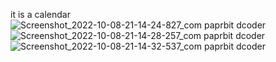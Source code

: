 it is a calendar ![Screenshot_2022-10-08-21-14-24-827_com paprbit dcoder](https://user-images.githubusercontent.com/87802245/194716063-426e0662-6bac-40ff-a95e-51d92c369f8b.jpg)
![Screenshot_2022-10-08-21-14-28-257_com paprbit dcoder](https://user-images.githubusercontent.com/87802245/194716065-1b4cb5dc-133a-426c-b9e6-b0fd6814e3a2.jpg)![Screenshot_2022-10-08-21-14-32-537_com paprbit dcoder](https://user-images.githubusercontent.com/87802245/194716067-41f54f33-aea8-46d9-b0bc-5bc56efc1fcd.jpg)

